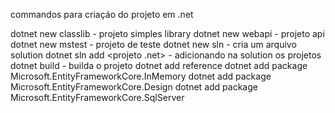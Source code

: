 commandos para criaçáo do projeto em .net

dotnet new classlib - projeto simples library
dotnet new webapi - projeto api
dotnet new mstest - projeto de teste
dotnet new sln - cria um arquivo solution
dotnet sln add  <projeto .net> - adicionando na solution os projetos
dotnet build - builda o projeto
dotnet add reference <projeto referenciado>
dotnet add package Microsoft.EntityFrameworkCore.InMemory
dotnet add package Microsoft.EntityFrameworkCore.Design
dotnet add package Microsoft.EntityFrameworkCore.SqlServer